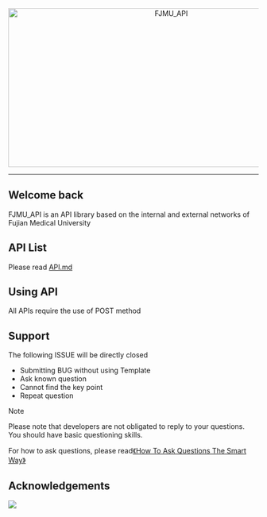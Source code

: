 <div align="center">
  <img src="https://socialify.git.ci/Image-Net/FJMU_API/image?description=1&font=Inter&name=1&pattern=Plus&stargazers=1&theme=Auto" alt="FJMU_API" width="640" height="320" />
</div>

---

## Welcome back
FJMU_API is an API library based on the internal and external networks of Fujian Medical University

## API List
Please read [API.md](https://github.com/Image-Net/FJMU_API/blob/main/API.md)

## Using API
All APIs require the use of POST method

## Support
The following ISSUE will be directly closed

- Submitting BUG without using Template
- Ask known question
- Cannot find the key point
- Repeat question

> [!NOTE]
> Please note that developers are not obligated to reply to your questions. You should have basic questioning skills.
> 
> For how to ask questions, please read[《How To Ask Questions The Smart Way》](https://github.com/ryanhanwu/How-To-Ask-Questions-The-Smart-Way/blob/main/README-zh_CN.md)

## Acknowledgements
<a href="https://github.com/Image-Net/FJMU_API/graphs/contributors">
  <img src="https://contrib.rocks/image?repo=Image-Net/FJMU_API" />
</a>
